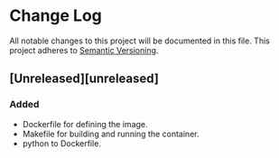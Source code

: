 # Change Log
All notable changes to this project will be documented in this file.
This project adheres to [Semantic Versioning](http://semver.org/).

## [Unreleased][unreleased]
### Added
- Dockerfile for defining the image.
- Makefile for building and running the container.
- python to Dockerfile.
